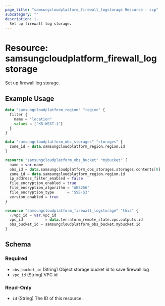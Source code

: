```yaml
---
page_title: "samsungcloudplatform_firewall_logstorage Resource - scp"
subcategory: ""
description: |-
  Set up firewall log storage.
---
```


# Resource: samsungcloudplatform_firewall_logstorage

Set up firewall log storage.


## Example Usage

```terraform
data "samsungcloudplatform_region" "region" {
  filter {
    name = "location"
    values = ["KR-WEST-1"]
  }
}

data "samsungcloudplatform_obs_storages" "storages" {
  zone_id = data.samsungcloudplatform_region.region.id
}

resource "samsungcloudplatform_obs_bucket" "mybucket" {
  name = var.name
  obs_id = data.samsungcloudplatform_obs_storages.storages.contents[0].obs_id
  zone_id = data.samsungcloudplatform_region.region.id
  ip_address_filter_enabled = false
  file_encryption_enabled = true
  file_encryption_algorithm = "AES256"
  file_encryption_type      = "SSE-S3"
  version_enabled = true
}

resource "samsungcloudplatform_firewall_logstorage" "this" {
  //vpc_id = var.vpc_id
  vpc_id          = data.terraform_remote_state.vpc.outputs.id
  obs_bucket_id = samsungcloudplatform_obs_bucket.mybucket.id
}
```

<!-- schema generated by tfplugindocs -->
## Schema

### Required

- `obs_bucket_id` (String) Object storage bucket id to save firewall log
- `vpc_id` (String) VPC id

### Read-Only

- `id` (String) The ID of this resource.

